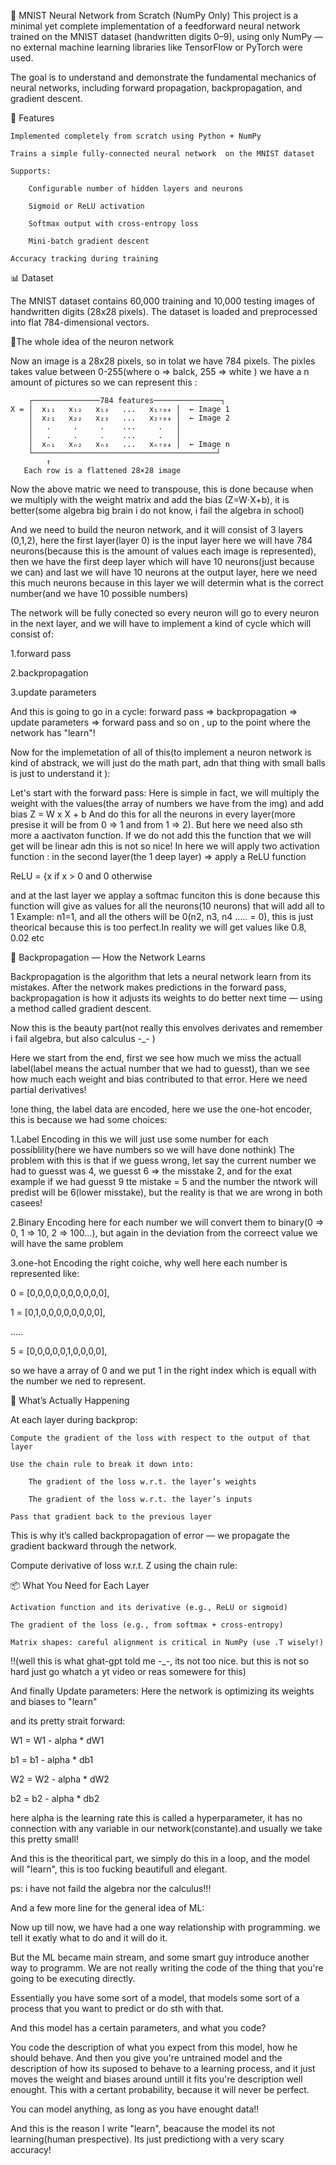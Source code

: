 🧠 MNIST Neural Network from Scratch (NumPy Only)
This project is a minimal yet complete implementation of a feedforward neural network trained on the MNIST dataset (handwritten digits 0–9), using only NumPy — no external machine learning libraries like TensorFlow or PyTorch were used.

The goal is to understand and demonstrate the fundamental mechanics of neural networks, including forward propagation, backpropagation, and gradient descent.

🚀 Features

    Implemented completely from scratch using Python + NumPy

    Trains a simple fully-connected neural network  on the MNIST dataset

    Supports:

        Configurable number of hidden layers and neurons

        Sigmoid or ReLU activation

        Softmax output with cross-entropy loss

        Mini-batch gradient descent

    Accuracy tracking during training


📊 Dataset

The MNIST dataset contains 60,000 training and 10,000 testing images of handwritten digits (28x28 pixels). The dataset is loaded and preprocessed into flat 784-dimensional vectors.


🧮The whole idea of the neuron network

Now an image is a 28x28 pixels, so in tolat we have 784 pixels.
The pixles takes value between 0-255(where o => balck, 255 => white )
we have a n amount of pictures so we can represent this :

        ┌───────────────784 features───────────────┐
    X = │  x₁₁   x₁₂   x₁₃   ...   x₁₇₈₄ │  ← Image 1
        │  x₂₁   x₂₂   x₂₃   ...   x₂₇₈₄ │  ← Image 2
        │   .     .     .    ...     .   │
        │   .     .     .    ...     .   │
        │  xₙ₁   xₙ₂   xₙ₃   ...   xₙ₇₈₄ │  ← Image n
        └─────────────────────────────────────────┘
            ↑
       Each row is a flattened 28×28 image

Now the above matric we need to transpouse, this is done because when we multiply with the weight matrix and add the bias (Z=W⋅X+b), it is better(some algebra big brain i do not know, i fail the algebra in school)


And we need to build the neuron network, and it will consist of 3 layers (0,1,2),
here the first layer(layer 0) is the input layer here we will have 784 neurons(because this is the amount of values each image is represented), then we have the first deep layer which will have 10 neurons(just because we can)
and last we will have 10 neurons at the output layer, here we need this much neurons because in this layer we will determin what is the correct number(and we have 10 possible numbers)

The network will be fully conected so every neuron will go to every neuron in the next layer, and we will have to implement a kind of cycle which will consist of:

1.forward pass

2.backpropagation

3.update parameters

And this is going to go in a cycle: forward pass => backpropagation => update parameters => forward pass and so on ,  up to the point where the network has "learn"!

Now for the implemetation of all of this(to implement a neuron network is kind of abstrack, we will just do the math part, adn that thing with small balls is just to understand it ):

Let's start with the forward pass:
Here is simple in fact, we will multiply the weight with the values(the array of numbers we have from the img) and add bias Z = W x X + b
And do this for all the neurons in every layer(more presise it will be from 0 => 1 and from 1 => 2).
But here we need also sth more a aactivaton function. If we do not add this the function that we will get will be linear adn this is not so nice!
In here we will apply two activation function :
 in the second layer(the 1 deep layer) => apply a ReLU function

 ReLU = {x if x > 0 and 0 otherwise

and at the last layer we applay a softmac funciton this is done because this function will give as values for all the neurons(10 neurons) that will add all to 1
Example: n1=1, and all the others will be 0(n2, n3, n4 ..... = 0), this is just theorical because this is too perfect.In reality we will get values like 0.8, 0.02 etc


🔁 Backpropagation — How the Network Learns

Backpropagation is the algorithm that lets a neural network learn from its mistakes. After the network makes predictions in the forward pass, backpropagation is how it adjusts its weights to do better next time — using a method called gradient descent.

Now this is the beauty part(not really this envolves derivates and remember i fail algebra, but also calculus -_- )

Here we start from the end, first we see how much we miss the actuall label(label means the actual number that we had to guesst), than we see how much each weight and bias
contributed to that error. Here we need partial derivatives!

!one thing, the label data are encoded, here we use the one-hot encoder, this is because we had some choices:

1.Label Encoding
 in this we will just use some number for each possiblility(here we have numbers so we will have done nothink)
 The problem with this is that if we guess wrong, let say the current number we had to guesst was 4, we guesst 6 => the misstake 2, and for the exat example if we had guesst 9 tte mistake = 5
 and the number the ntwork will predist will be 6(lower misstake), but the reality is that we are wrong in both casees!

 2.Binary Encoding
 here for each number we will convert them to binary(0 => 0, 1 => 10, 2 => 100...), but again in the deviation from the correect value we will have the same problem
 
 3.one-hot Encoding
 the right coiche, why
well here each number is represented like:

0 = [0,0,0,0,0,0,0,0,0,0],

1 = [0,1,0,0,0,0,0,0,0,0], 

.....

5 = [0,0,0,0,0,1,0,0,0,0],

so we have a array of 0 and we put 1 in the right index which is equall with the number we ned to represent.

🧮 What’s Actually Happening

At each layer during backprop:

    Compute the gradient of the loss with respect to the output of that layer

    Use the chain rule to break it down into:

        The gradient of the loss w.r.t. the layer’s weights

        The gradient of the loss w.r.t. the layer’s inputs

    Pass that gradient back to the previous layer

This is why it’s called backpropagation of error — we propagate the gradient backward through the network.

Compute derivative of loss w.r.t. Z using the chain rule:

📦 What You Need for Each Layer

    Activation function and its derivative (e.g., ReLU or sigmoid)

    The gradient of the loss (e.g., from softmax + cross-entropy)

    Matrix shapes: careful alignment is critical in NumPy (use .T wisely!)


!!(well this is what ghat-gpt told me -_-, its not too nice. but this is not so hard just go whatch a yt video or reas somewere for this)

And finally Update parameters:
Here the network is optimizing its weights and biases to "learn"

and its pretty strait forward:

W1 = W1 - alpha * dW1

b1 = b1 - alpha * db1  

W2 = W2 - alpha * dW2  

b2 = b2 - alpha * db2  

here alpha is the learning rate this is  called a hyperparameter, it has no connection with any variable in our network(constante).and usually we take this pretty small!

 
And this is the theoritical part, we simply do this in a loop, and the model will "learn", this is too fucking beautifull and elegant.

ps: i have not faild the algebra nor the calculus!!!

And a few more line for the general idea of ML:

Now up till now, we have had a one way relationship with programming. we tell it exatly what to do and it will do it.

But the ML became main stream, and some smart guy introduce another way to programm. 
We are not really writing the code of the thing that you're going to be executing directly.

Essentially you have some sort of a model, that models some sort of a process that you want to predict or do sth with that.

And this model has a certain parameters, and what you code?

You code the description of what you expect from this model, how he should behave.
And then you give you're  untrained model and the description of how its suposed to behave to a learning process, and it just moves the weight and biases around untill it fits you're description well enought.
This with a certant probability, because it will never be perfect.

You can model anything, as long as you have enought data!!

And this is the reason I write "learn", beacause the model its not learning(human prespective). Its just predictiong with a very scary accuracy!



